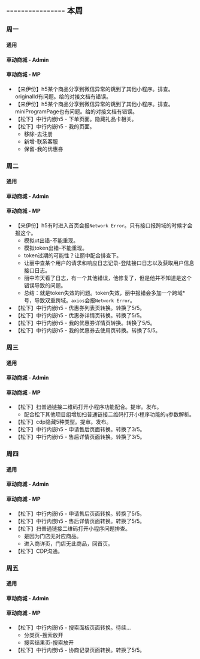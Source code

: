 ## ---------------- 本周

### 周一
#### 通用
#### 草动商城 - Admin
#### 草动商城 - MP
* 【来伊份】h5某个商品分享到微信异常的跳到了其他小程序。排查。originalId有问题。给的对接文档有错误。
* 【来伊份】h5某个商品分享到微信异常的跳到了其他小程序。排查。miniProgramPage也有问题。给的对接文档有错误。
* 【松下】中行内嵌h5 - 下单页面。隐藏礼品卡相关。
* 【松下】中行内嵌h5 - 我的页面。
  - 移除-去注册
  - 新增-联系客服
  - 保留-我的优惠券

### 周二
#### 通用
#### 草动商城 - Admin
#### 草动商城 - MP
* 【来伊份】h5有时进入首页会报`Network Error`。只有接口报跨域的时候才会报这个。
  - 模拟ut出错-不能重现。
  - 模拟token出错-不能重现。
  - token过期的可能性？让丽中配合排查下。
  - 让丽中查某个用户的请求和响应日志记录-登陆接口日志以及获取用户信息接口日志。
  - 丽中昨天看了日志，有一个其他错误，他修复了，但是他并不知道是这个错误导致的问题。
  - 总结：就是token失效的问题。token失效，丽中报错会多加一个跨域*号，导致双重跨域。`axios`会报`Network Error`。
* 【松下】中行内嵌h5 - 优惠券列表页转换。转换了5/5。
* 【松下】中行内嵌h5 - 优惠券详情页转换。转换了5/5。
* 【松下】中行内嵌h5 - 我的优惠券详情页转换。转换了5/5。
* 【松下】中行内嵌h5 - 我的优惠券去使用页转换。转换了5/5。

### 周三
#### 通用
#### 草动商城 - Admin
#### 草动商城 - MP
* 【松下】扫普通链接二维码打开小程序功能配合。提审。发布。
  - 配合松下其他项目组增加扫普通链接二维码打开小程序功能的`q`参数解析。
* 【松下】cdp隐藏5种类型。提审。发布。
* 【松下】中行内嵌h5 - 申请售后页面转换。转换了3/5。
* 【松下】中行内嵌h5 - 售后详情页面转换。转换了3/5。

### 周四
#### 通用
#### 草动商城 - Admin
#### 草动商城 - MP
* 【松下】中行内嵌h5 - 申请售后页面转换。转换了5/5。
* 【松下】中行内嵌h5 - 售后详情页面转换。转换了5/5。
* 【松下】扫普通链接二维码打开小程序问题排查。
  - 是因为门店无对应商品。
  - 进入商详页，门店无此商品，回首页。
* 【松下】CDP沟通。

### 周五
#### 通用
#### 草动商城 - Admin
#### 草动商城 - MP
* 【松下】中行内嵌h5 - 搜索面板页面转换。待续...
  - 分类页-搜索放开
  - 搜索结果页-搜索放开
* 【松下】中行内嵌h5 - 协商记录页面转换。转换了5/5。

